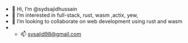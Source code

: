 - 👋 Hi, I’m @sydsajidhussain
- 👀 I’m interested in full-stack, rust, wasm ,actix, yew,
- 💞️ I’m looking to collaborate on web development using rust and wasm
- - 📫 sysajid98@gmail.com

<!---
sydsajidhussain/sydsajidhussain is a ✨ special ✨ repository because its `README.md` (this file) appears on your GitHub profile.
You can click the Preview link to take a look at your changes.
--->
